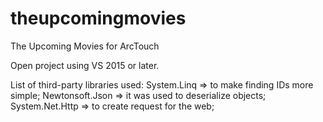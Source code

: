 # theupcomingmovies
The Upcoming Movies for ArcTouch

Open project using VS 2015 or later.

List of third-party libraries used:
System.Linq => to make finding IDs more simple;
Newtonsoft.Json => it was used to deserialize objects;
System.Net.Http => to create request for the web;

